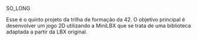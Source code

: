SO_LONG

Esse é o quinto projeto da trilha de formação da 42.
O objetivo principal é desenvolver um jogo 2D utilizando a MiniLBX que se trata de uma biblioteca adaptada a partir da LBX original.